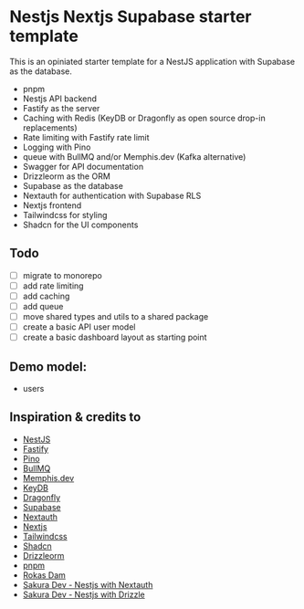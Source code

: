 # Nestjs Nextjs Supabase starter template

This is an opiniated starter template for a NestJS application with Supabase as the database.

- pnpm
- Nestjs API backend
- Fastify as the server
- Caching with Redis (KeyDB or Dragonfly as open source drop-in replacements)
- Rate limiting with Fastify rate limit
- Logging with Pino
- queue with BullMQ and/or Memphis.dev (Kafka alternative)
- Swagger for API documentation
- Drizzleorm as the ORM
- Supabase as the database
- Nextauth for authentication with Supabase RLS
- Nextjs frontend
- Tailwindcss for styling
- Shadcn for the UI components

## Todo

- [ ] migrate to monorepo
- [ ] add rate limiting
- [ ] add caching
- [ ] add queue
- [ ] move shared types and utils to a shared package
- [ ] create a basic API user model
- [ ] create a basic dashboard layout as starting point

## Demo model:

- users

## Inspiration & credits to

- [NestJS](https://nestjs.com/)
- [Fastify](https://www.fastify.io/)
- [Pino](https://getpino.io/)
- [BullMQ](https://docs.bullmq.io/)
- [Memphis.dev](https://memphis.dev/)
- [KeyDB](https://keydb.dev/)
- [Dragonfly](https://dragonflydb.com/)
- [Supabase](https://supabase.io/)
- [Nextauth](https://next-auth.js.org/)
- [Nextjs](https://nextjs.org/)
- [Tailwindcss](https://tailwindcss.com/)
- [Shadcn](https://shadcn.com/)
- [Drizzleorm](https://drizzleorm.com/)
- [pnpm](https://pnpm.io/)
- [Rokas Dam](https://github.com/devRokas)
- [Sakura Dev - Nestjs with Nextauth](https://www.youtube.com/watch?v=khNwrFJ-Xqs)
- [Sakura Dev - Nestjs with Drizzle](https://www.youtube.com/watch?v=l1DGXmmgZ9w)
